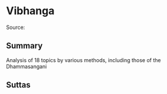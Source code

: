 # Vibhanga

Source: []()

## Summary

Analysis of 18 topics by various methods, including those of the Dhammasangani

## Suttas